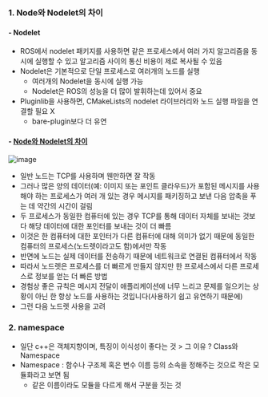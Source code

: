 ### 1. Node와 Nodelet의 차이
#### - Nodelet
- ROS에서 nodelet 패키지를 사용하면 같은 프로세스에서 여러 가지 알고리즘을 동시에 실행할 수 있고 알고리즘 사이의 통신 비용이 제로 복사될 수 있음
- Nodelet은 기본적으로 단일 프로세스로 여러개의 노드를 실행
  - 여러개의 Nodelet을 동시에 실행 가능
  - Nodelet은 ROS의 성능을 더 많이 발휘하는데 있어서 중요
- Pluginlib을 사용하면, CMakeLists의 nodelet 라이브러리와 노드 실행 파일을 연결할 필요 X
  - bare-plugin보다 더 유연

#### - [Node와 Nodelet의 차이](https://answers.ros.org/question/230972/what-is-a-nodelet/)

![image](https://user-images.githubusercontent.com/108650199/187598789-c54a9321-82a7-4d6f-b0a0-efafb18c620a.png)

- 일반 노드는 TCP를 사용하며 웬만하면 잘 작동
- 그러나 많은 양의 데이터(예: 이미지 또는 포인트 클라우드)가 포함된 메시지를 사용해야 하는 프로세스가 여러 개 있는 경우 메시지를 패키징하고 보낸 다음 압축을 푸는 데 약간의 시간이 걸림
- 두 프로세스가 동일한 컴퓨터에 있는 경우 TCP를 통해 데이터 자체를 보내는 것보다 해당 데이터에 대한 포인터를 보내는 것이 더 빠름
- 이것은 한 컴퓨터에 대한 포인터가 다른 컴퓨터에 대해 의미가 없기 때문에 동일한 컴퓨터의 프로세스(노드렛이라고도 함)에서만 작동
- 반면에 노드는 실제 데이터를 전송하기 때문에 네트워크로 연결된 컴퓨터에서 작동
- 따라서 노드렛은 프로세스를 더 빠르게 만들지 않지만 한 프로세스에서 다른 프로세스로 정보를 얻는 더 빠른 방법
- 경험상 좋은 규칙은 메시지 전달이 애플리케이션에 너무 느리고 문제를 일으키는 상황이 아닌 한 항상 노드를 사용하는 것입니다(사용하기 쉽고 유연하기 때문에)
- 그런 다음 노드렛 사용을 고려

### 2. namespace
- 일단 c++은 객체지향이며, 특징이 이식성이 좋다는 것 > 그 이유 ? Class와 Namespace
- Namespace : 함수나 구조체 혹은 변수 이름 등의 소속을 정해주는 것으로 작은 모듈화라고 보면 됨
  - 같은 이름이라도 모듈을 다르게 해서 구분을 짓는 것
